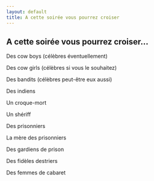 ```yaml
---
layout: default
title: A cette soirée vous pourrez croiser
---
```


## A cette soirée vous pourrez croiser...

Des cow boys (célèbres éventuellement)

Des cow girls (célèbres si vous le souhaitez)

Des bandits (célèbres peut-être eux aussi)

Des indiens

Un croque-mort

Un shériff

Des prisonniers

La mère des prisonniers

Des gardiens de prison

Des fidèles destriers

Des femmes de cabaret